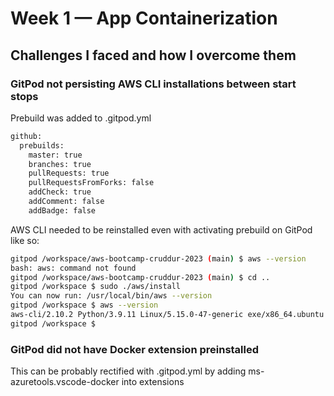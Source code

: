 # Week 1 — App Containerization

## Challenges I faced and how I overcome them

### GitPod not persisting AWS CLI installations between start stops

Prebuild was added to .gitpod.yml
```bash
github:
  prebuilds:    
    master: true    
    branches: true    
    pullRequests: true    
    pullRequestsFromForks: false    
    addCheck: true    
    addComment: false    
    addBadge: false
```

AWS CLI needed to be reinstalled even with activating prebuild on GitPod like so:
```bash
gitpod /workspace/aws-bootcamp-cruddur-2023 (main) $ aws --version
bash: aws: command not found
gitpod /workspace/aws-bootcamp-cruddur-2023 (main) $ cd ..
gitpod /workspace $ sudo ./aws/install
You can now run: /usr/local/bin/aws --version
gitpod /workspace $ aws --version
aws-cli/2.10.2 Python/3.9.11 Linux/5.15.0-47-generic exe/x86_64.ubuntu.20 prompt/off
gitpod /workspace $ 
```

### GitPod did not have Docker extension preinstalled

This can be probably rectified with .gitpod.yml by adding ms-azuretools.vscode-docker into extensions
